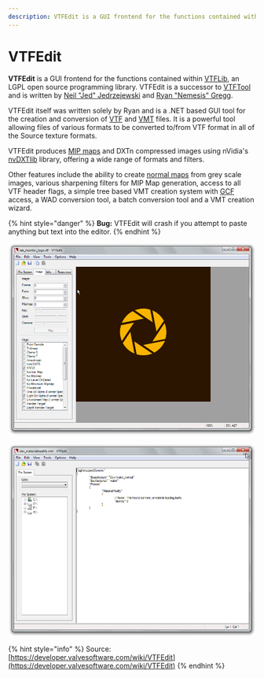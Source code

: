 ```yaml
---
description: VTFEdit is a GUI frontend for the functions contained within VTFLib
---
```


# VTFEdit

**VTFEdit** is a GUI frontend for the functions contained within [VTFLib](https://developer.valvesoftware.com/wiki/VTFLib), an LGPL open source programming library. VTFEdit is a successor to [VTFTool](https://developer.valvesoftware.com/wiki/VTFTool) and is written by [Neil "Jed" Jedrzejewski](https://developer.valvesoftware.com/wiki/User:Wunderboy) and [Ryan "Nemesis" Gregg](https://developer.valvesoftware.com/wiki/User:Nem).

VTFEdit itself was written solely by Ryan and is a .NET based GUI tool for the creation and conversion of [VTF](https://developer.valvesoftware.com/wiki/VTF) and [VMT](https://developer.valvesoftware.com/wiki/VMT) files. It is a powerful tool allowing files of various formats to be converted to/from VTF format in all of the Source texture formats.

VTFEdit produces [MIP maps](https://developer.valvesoftware.com/wiki/MIP_Mapping) and DXTn compressed images using nVidia's [nvDXTlib](http://developer.nvidia.com/object/dds_utilities.html) library, offering a wide range of formats and filters.

Other features include the ability to create [normal maps](https://developer.valvesoftware.com/wiki/Normal_Maps) from grey scale images, various sharpening filters for MIP Map generation, access to all VTF header flags, a simple tree based VMT creation system with [GCF](https://developer.valvesoftware.com/wiki/GCF) access, a WAD conversion tool, a batch conversion tool and a VMT creation wizard.

{% hint style="danger" %}
**Bug:** VTFEdit will crash if you attempt to paste anything but text into the editor.
{% endhint %}

![](../../.gitbook/assets/vtfedit1.png)

![](../../.gitbook/assets/vtfedit2.png)

{% hint style="info" %}
Source: [https://developer.valvesoftware.com/wiki/VTFEdit](https://developer.valvesoftware.com/wiki/VTFEdit)
{% endhint %}

